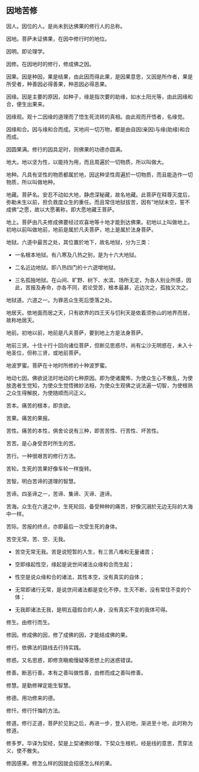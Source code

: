## 因地苦修

因人。因位的人。是尚未到达佛果的修行人的总称。

因地。菩萨未证佛果，在因中修行时的地位。

因明。即论理学。

因修。在因地时的修行，修成佛之因。

因果。因是种因，果是结果，由此因而得此果，是因果意思，又因是所作者，果是所受者，种善因必得善果，种恶因必得恶果。

因缘。因是主要的原因，如种子，缘是指次要的助缘，如水土阳光等，由此因缘和合，便生出果来。

因缘观。观十二因缘的道理而了悟生死流转的真相。由此观而开悟者，名缘觉。

因缘和合。因与缘和合而成。天地间一切万物，都是由自因(亲因)与缘(助缘)和合而成。

因圆果满。修行的因具足时，则佛果的功德亦圆满。

地大。地以坚为性，以能持为用，而且周遍於一切物质，所以叫做大。

地种。凡具有坚性的物质都属於地，因这种坚性周遍於一切物质，而且能造作一切物质，所以叫做地种。

地藏。菩萨名。安忍不动如大地，静虑深秘藏，故名地藏。此菩萨在释尊灭度后，弥勒未生以前，担负救度众生的重任。而且常住地狱拔苦，因有“地狱未空，誓不成佛”之愿，故以大愿著称，即大愿地藏王菩萨。

地上。菩萨由凡夫修成佛要经过欢喜地等十地才能到达佛果。初地以上叫做地上。初地以前叫做地前，地前是属於凡夫菩萨，地上是属於法身菩萨。

地狱。六道中最苦之处，其位置於地下，故名地狱，分为三类：

- 一名根本地狱。有八寒及八热之别，是为十六大地狱。

- 二名近边地狱。即八热四门的十六遊增地狱。

- 三名孤独地狱。在山间、旷野、树下、水滨、场所无定，为各人别业所感，因此，苦报及寿命，亦各不同，若论受苦，根本最甚，近边次之，孤独又次之。

地狱道。六道之一。为罪恶众生死后堕落之处。

地居天。依地面而居之天，只有欲界的四王天与忉利天是依着须弥山的地界而居，故称地居天。

地前。初地以前，地前是凡夫菩萨，要到地上方是法身菩萨。

地前三贤。十住十行十回向诸位菩萨，但断见思惑尽，尚有尘沙无明惑在，未入十地圣位，但称三贤，或地前菩萨。

地波罗蜜。菩萨在十地时所修的十种波罗蜜。

地动七因。佛欲说法时地动的七种原因。即为使诸魔怖，为使众生心不散乱，为使放逸者生觉知，为使众生觉悟微妙法相，为使众生观佛之说法遍一切智，为使根熟之众生得解脱，为使随顺而问正义。

苦本。痛苦的根本，即贪欲。

苦果。痛苦的果报。

苦性。痛苦的本性，俱舍论说有三种，即苦苦性、行苦性、坏苦性。

苦苦。是心身受苦时所生的苦。

苦行。一种很艰苦的修行方法。

苦轮。生死的苦果好像车轮一样旋转。

苦智。明白苦谛的道理的智慧。

苦谛。四圣谛之一，苦谛、集谛、灭谛、道谛。

苦海。众生在六道之中，生死轮回，备受种种的痛苦，好像沉溺於无边无际的大海中一样。

苦际。苦报的终点，亦即最后一次受生死的身体。

苦空无常。苦、空、无我。

- 苦空无常无我。苦是说短暂的人生，有三苦八难和无量诸苦；

- 空即缘起性空，缘起是说世间诸法众缘和合而生起；

- 性空是说众缘和合的诸法，其性本空，没有真实的自体；

- 无常即诸行无常，是说世间诸法都是变化不停，生灭不断，没有常住不变的个体；

- 无我即诸法无我，是明五蕴假合的人身，没有真实不变的我体可得。

修生。由修行而生。

修因。修成佛的因，修了成佛的因，才能结成佛的果。

修行。依佛法的路线去行持实践。

修惑。又名思惑，即修贪瞋痴慢疑等思想上的迷惑错误。

修善。断恶行善。本有之善叫做性善，由修而成之善叫修善。

修慧。是勤修禅定能生智慧。

修德。用功修来的德。

修忏。修行忏悔的方法。

修道。修行正道，菩萨於见到之后，再进一步，登入初地，渐进至十地，此时称为修道。

修多罗。华译为契经，契是上契诸佛妙理，下契众生根机，经是线的意思，贯穿法义，使不散失。

修因感果。修怎么样的因就会招感怎么样的果。

